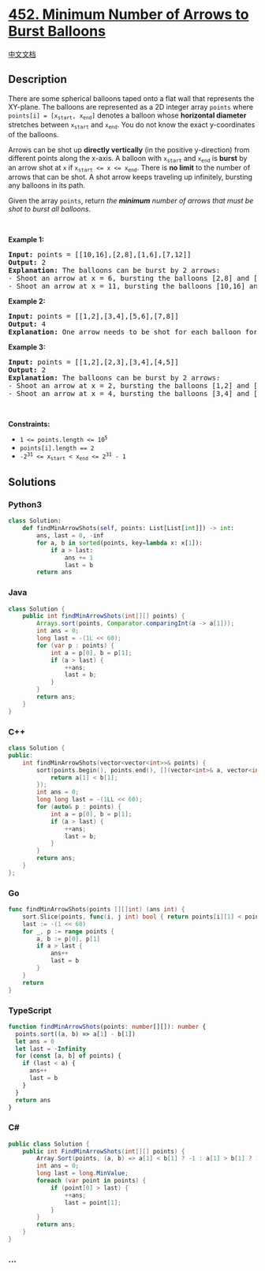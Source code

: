 # [452. Minimum Number of Arrows to Burst Balloons](https://leetcode.com/problems/minimum-number-of-arrows-to-burst-balloons)

[中文文档](/solution/0400-0499/0452.Minimum%20Number%20of%20Arrows%20to%20Burst%20Balloons/README.md)

## Description

<p>There are some spherical balloons taped onto a flat wall that represents the XY-plane. The balloons are represented as a 2D integer array <code>points</code> where <code>points[i] = [x<sub>start</sub>, x<sub>end</sub>]</code> denotes a balloon whose <strong>horizontal diameter</strong> stretches between <code>x<sub>start</sub></code> and <code>x<sub>end</sub></code>. You do not know the exact y-coordinates of the balloons.</p>

<p>Arrows can be shot up <strong>directly vertically</strong> (in the positive y-direction) from different points along the x-axis. A balloon with <code>x<sub>start</sub></code> and <code>x<sub>end</sub></code> is <strong>burst</strong> by an arrow shot at <code>x</code> if <code>x<sub>start</sub> &lt;= x &lt;= x<sub>end</sub></code>. There is <strong>no limit</strong> to the number of arrows that can be shot. A shot arrow keeps traveling up infinitely, bursting any balloons in its path.</p>

<p>Given the array <code>points</code>, return <em>the <strong>minimum</strong> number of arrows that must be shot to burst all balloons</em>.</p>

<p>&nbsp;</p>
<p><strong class="example">Example 1:</strong></p>

<pre>
<strong>Input:</strong> points = [[10,16],[2,8],[1,6],[7,12]]
<strong>Output:</strong> 2
<strong>Explanation:</strong> The balloons can be burst by 2 arrows:
- Shoot an arrow at x = 6, bursting the balloons [2,8] and [1,6].
- Shoot an arrow at x = 11, bursting the balloons [10,16] and [7,12].
</pre>

<p><strong class="example">Example 2:</strong></p>

<pre>
<strong>Input:</strong> points = [[1,2],[3,4],[5,6],[7,8]]
<strong>Output:</strong> 4
<strong>Explanation:</strong> One arrow needs to be shot for each balloon for a total of 4 arrows.
</pre>

<p><strong class="example">Example 3:</strong></p>

<pre>
<strong>Input:</strong> points = [[1,2],[2,3],[3,4],[4,5]]
<strong>Output:</strong> 2
<strong>Explanation:</strong> The balloons can be burst by 2 arrows:
- Shoot an arrow at x = 2, bursting the balloons [1,2] and [2,3].
- Shoot an arrow at x = 4, bursting the balloons [3,4] and [4,5].
</pre>

<p>&nbsp;</p>
<p><strong>Constraints:</strong></p>

<ul>
	<li><code>1 &lt;= points.length &lt;= 10<sup>5</sup></code></li>
	<li><code>points[i].length == 2</code></li>
	<li><code>-2<sup>31</sup> &lt;= x<sub>start</sub> &lt; x<sub>end</sub> &lt;= 2<sup>31</sup> - 1</code></li>
</ul>

## Solutions

<!-- tabs:start -->

### **Python3**

```python
class Solution:
    def findMinArrowShots(self, points: List[List[int]]) -> int:
        ans, last = 0, -inf
        for a, b in sorted(points, key=lambda x: x[1]):
            if a > last:
                ans += 1
                last = b
        return ans
```

### **Java**

```java
class Solution {
    public int findMinArrowShots(int[][] points) {
        Arrays.sort(points, Comparator.comparingInt(a -> a[1]));
        int ans = 0;
        long last = -(1L << 60);
        for (var p : points) {
            int a = p[0], b = p[1];
            if (a > last) {
                ++ans;
                last = b;
            }
        }
        return ans;
    }
}
```

### **C++**

```cpp
class Solution {
public:
    int findMinArrowShots(vector<vector<int>>& points) {
        sort(points.begin(), points.end(), [](vector<int>& a, vector<int>& b) {
            return a[1] < b[1];
        });
        int ans = 0;
        long long last = -(1LL << 60);
        for (auto& p : points) {
            int a = p[0], b = p[1];
            if (a > last) {
                ++ans;
                last = b;
            }
        }
        return ans;
    }
};
```

### **Go**

```go
func findMinArrowShots(points [][]int) (ans int) {
	sort.Slice(points, func(i, j int) bool { return points[i][1] < points[j][1] })
	last := -(1 << 60)
	for _, p := range points {
		a, b := p[0], p[1]
		if a > last {
			ans++
			last = b
		}
	}
	return
}
```

### **TypeScript**

```ts
function findMinArrowShots(points: number[][]): number {
  points.sort((a, b) => a[1] - b[1])
  let ans = 0
  let last = -Infinity
  for (const [a, b] of points) {
    if (last < a) {
      ans++
      last = b
    }
  }
  return ans
}
```

### **C#**

```cs
public class Solution {
    public int FindMinArrowShots(int[][] points) {
        Array.Sort(points, (a, b) => a[1] < b[1] ? -1 : a[1] > b[1] ? 1 : 0);
        int ans = 0;
        long last = long.MinValue;
        foreach (var point in points) {
            if (point[0] > last) {
                ++ans;
                last = point[1];
            }
        }
        return ans;
    }
}
```

### **...**

```

```

<!-- tabs:end -->
